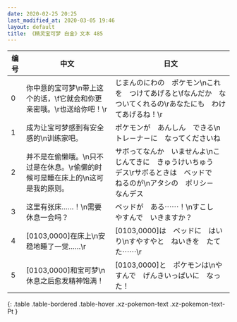 ```yaml
---
date: 2020-02-25 20:25
last_modified_at: 2020-03-05 19:46
layout: default
title: 《精灵宝可梦 白金》文本 485
---
```

| 编号 | 中文 | 日文 |
| ---- | ---- | ---- |
| 0 | 你中意的宝可梦\n带上这个的话，\f它就会和你更亲密哦。\r也送给你吧！\r | じまんのにわの　ポケモン\nこれを　つけてあげると\fなんだか　なついてくれるの\rあなたにも　わけてあげるね！\r |
| 1 | 成为让宝可梦感到有安全感的\n训练家吧。 | ポケモンが　あんしん　できる\nトレ－ナ－に　なってくださいね |
| 2 | 并不是在偷懒哦。\n只不过是在休息。\r偷懒的时候可是睡在床上的\n这可是我的原则。 | サボってなんか　いませんよ\nこじんてきに　きゅうけいちゅう　デス\rサボるときは　ベッドで　ねるのが\nアタシの　ポリシ－　なんデス |
| 3 | 这里有张床……！\n需要休息一会吗？ | ベッドが　ある⋯⋯！\nすこし　やすんで　いきますか？ |
| 4 | [0103,0000]在床上\n安稳地睡了一觉……\r | [0103,0000]は　ベッドに　はいり\nすやすやと　ねいきを　たてた⋯⋯\r |
| 5 | [0103,0000]和宝可梦\n休息之后愈发精神饱满！ | [0103,0000]と　ポケモンは\nやすんで　げんきいっぱいに　なった！ |
{: .table .table-bordered .table-hover .xz-pokemon-text .xz-pokemon-text-Pt }